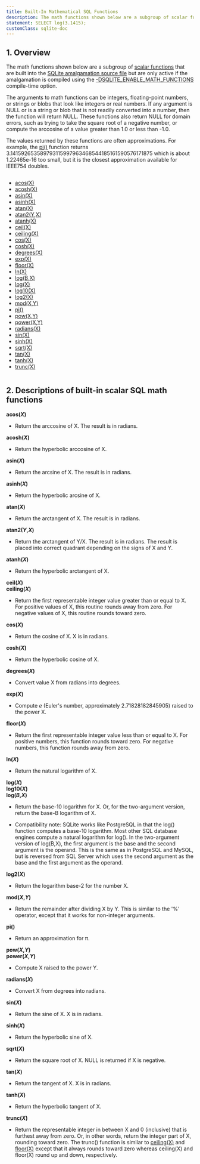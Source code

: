 ```yaml
---
title: Built-In Mathematical SQL Functions
description: The math functions shown below are a subgroup of scalar functions that are built into the SQLite amalgamation source file.
statement: SELECT log(3.1415);
customClass: sqlite-doc
---
```


## 1. Overview

The math functions shown below are a subgroup of [scalar
functions](lang_corefunc) that are built into the
<a href="https://www.sqlite.org/amalgamation.html"
target="_blank">SQLite amalgamation source file</a> but are only active
if the amalgamation is compiled using the
<a href="https://www.sqlite.org/compile.html#enable_math_functions"
target="_blank">-DSQLITE_ENABLE_MATH_FUNCTIONS</a> compile-time option.

The arguments to math functions can be integers, floating-point numbers,
or strings or blobs that look like integers or real numbers. If any
argument is NULL or is a string or blob that is not readily converted
into a number, then the function will return NULL. These functions also
return NULL for domain errors, such as trying to take the square root of
a negative number, or compute the arccosine of a value greater than 1.0
or less than -1.0.

The values returned by these functions are often approximations. For
example, the [pi()](lang_mathfunc#pi) function returns
3.141592653589793115997963468544185161590576171875 which is about
1.22465e-16 too small, but it is the closest approximation available for
IEEE754 doubles.

<div class="columns">

- [acos(X)](lang_mathfunc#acos)
- [acosh(X)](lang_mathfunc#acosh)
- [asin(X)](lang_mathfunc#asin)
- [asinh(X)](lang_mathfunc#asinh)
- [atan(X)](lang_mathfunc#atan)
- [atan2(Y,X)](lang_mathfunc#atan2)
- [atanh(X)](lang_mathfunc#atanh)
- [ceil(X)](lang_mathfunc#ceil)
- [ceiling(X)](lang_mathfunc#ceil)
- [cos(X)](lang_mathfunc#cos)
- [cosh(X)](lang_mathfunc#cosh)
- [degrees(X)](lang_mathfunc#degrees)
- [exp(X)](lang_mathfunc#exp)
- [floor(X)](lang_mathfunc#floor)
- [ln(X)](lang_mathfunc#ln)
- [log(B,X)](lang_mathfunc#log)
- [log(X)](lang_mathfunc#log)
- [log10(X)](lang_mathfunc#log)
- [log2(X)](lang_mathfunc#log2)
- [mod(X,Y)](lang_mathfunc#mod)
- [pi()](lang_mathfunc#pi)
- [pow(X,Y)](lang_mathfunc#pow)
- [power(X,Y)](lang_mathfunc#pow)
- [radians(X)](lang_mathfunc#radians)
- [sin(X)](lang_mathfunc#sin)
- [sinh(X)](lang_mathfunc#sinh)
- [sqrt(X)](lang_mathfunc#sqrt)
- [tan(X)](lang_mathfunc#tan)
- [tanh(X)](lang_mathfunc#tanh)
- [trunc(X)](lang_mathfunc#trunc)

</div>

## 2. Descriptions of built-in scalar SQL math functions

<div class="no-bullets-list">

<span id="acos"></span>

**acos(*X*)**

- Return the arccosine of X. The result is in radians.

<span id="acosh"></span>

**acosh(*X*)**

- Return the hyperbolic arccosine of X.

<span id="asin"></span>

**asin(*X*)**

- Return the arcsine of X. The result is in radians.

<span id="asinh"></span>

**asinh(*X*)**

- Return the hyperbolic arcsine of X.

<span id="atan"></span>

**atan(*X*)**

- Return the arctangent of X. The result is in radians.

<span id="atan2"></span>

**atan2(*Y*,*X*)**

- Return the arctangent of Y/X. The result is in radians. The result is
placed into correct quadrant depending on the signs of X and Y.

<span id="atanh"></span>

**atanh(*X*)**

- Return the hyperbolic arctangent of X.

<span id="ceil"></span>

**ceil(*X*)  
ceiling(*X*)**

- Return the first representable integer value greater than or equal to X.
For positive values of X, this routine rounds away from zero. For
negative values of X, this routine rounds toward zero.

<span id="cos"></span>

**cos(*X*)**

- Return the cosine of X. X is in radians.

<span id="cosh"></span>

**cosh(*X*)**

- Return the hyperbolic cosine of X.

<span id="degrees"></span>

**degrees(*X*)**

- Convert value X from radians into degrees.

<span id="exp"></span>

**exp(*X*)**

- Compute *e* (Euler's number, approximately 2.71828182845905) raised to
the power X.

<span id="floor"></span>

**floor(*X*)**

- Return the first representable integer value less than or equal to X.
For positive numbers, this function rounds toward zero. For negative
numbers, this function rounds away from zero.

<span id="ln"></span>

**ln(*X*)**

- Return the natural logarithm of X.

<span id="log"></span>

**log(*X*)  
log10(*X*)  
log(*B*,*X*)**

- Return the base-10 logarithm for X. Or, for the two-argument version,
return the base-B logarithm of X.

- Compatibility note: SQLite works like PostgreSQL in that the log()
function computes a base-10 logarithm. Most other SQL database engines
compute a natural logarithm for log(). In the two-argument version of
log(B,X), the first argument is the base and the second argument is the
operand. This is the same as in PostgreSQL and MySQL, but is reversed
from SQL Server which uses the second argument as the base and the first
argument as the operand.

<span id="log2"></span>

**log2(*X*)**

- Return the logarithm base-2 for the number X.

<span id="mod"></span>

**mod(*X*,*Y*)**

- Return the remainder after dividing X by Y. This is similar to the '%'
operator, except that it works for non-integer arguments.

<span id="pi"></span>

**pi()**

- Return an approximation for π.

<span id="pow"></span>

**pow(*X*,*Y*)  
power(*X*,*Y*)**

- Compute X raised to the power Y.

<span id="radians"></span>

**radians(*X*)**

- Convert X from degrees into radians.

<span id="sin"></span>

**sin(*X*)**

- Return the sine of X. X is in radians.

<span id="sinh"></span>

**sinh(*X*)**

- Return the hyperbolic sine of X.

<span id="sqrt"></span>

**sqrt(*X*)**

- Return the square root of X. NULL is returned if X is negative.

<span id="tan"></span>

**tan(*X*)**

- Return the tangent of X. X is in radians.

<span id="tanh"></span>

**tanh(*X*)**

- Return the hyperbolic tangent of X.

<span id="trunc"></span>

**trunc(*X*)**

- Return the representable integer in between X and 0 (inclusive) that is
furthest away from zero. Or, in other words, return the integer part of
X, rounding toward zero. The trunc() function is similar to
[ceiling(X)](lang_mathfunc#ceil) and [floor(X)](lang_mathfunc#floor)
except that it always rounds toward zero whereas ceiling(X) and floor(X)
round up and down, respectively.

</div>
